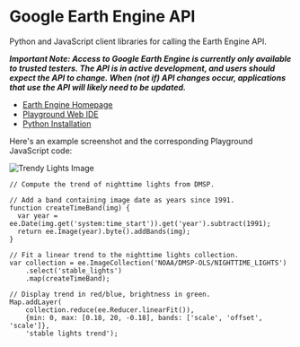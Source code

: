 Google Earth Engine API
=======================

Python and JavaScript client libraries for calling the Earth Engine API.

_**Important Note: Access to Google Earth Engine is currently only available to
trusted testers. The API is in active development, and users should expect the
API to change.  When (not if) API changes occur, applications that use the API
will likely need to be updated.**_

- [Earth Engine Homepage](https://earthengine.google.org/)
- [Playground Web IDE](https://ee-api.appspot.com/)
- [Python Installation](python/README.md)

Here's an example screenshot and the corresponding Playground JavaScript code:

![Trendy Lights Image](https://raw.github.com/google/earthengine-api/master/trendy-lights.png)

    // Compute the trend of nighttime lights from DMSP.

    // Add a band containing image date as years since 1991.
    function createTimeBand(img) {
      var year = ee.Date(img.get('system:time_start')).get('year').subtract(1991);
      return ee.Image(year).byte().addBands(img);
    }

    // Fit a linear trend to the nighttime lights collection.
    var collection = ee.ImageCollection('NOAA/DMSP-OLS/NIGHTTIME_LIGHTS')
        .select('stable_lights')
        .map(createTimeBand);

    // Display trend in red/blue, brightness in green.
    Map.addLayer(
        collection.reduce(ee.Reducer.linearFit()),
        {min: 0, max: [0.18, 20, -0.18], bands: ['scale', 'offset', 'scale']},
        'stable lights trend');
